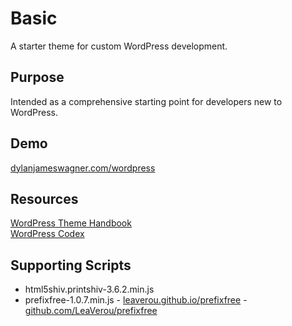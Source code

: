 # Basic
A starter theme for custom WordPress development.

## Purpose

Intended as a comprehensive starting point for developers new to WordPress.

## Demo
<!--[dylanjameswagner.com/wordpress](http://dylanjameswagner.com/wordpress/)-->
<a target="_blank" href="http://dylanjameswagner.com/wordpress/">dylanjameswagner.com/wordpress</a>

## Resources

<a target="_blank" href="https://developer.wordpress.org/themes/basics/template-hierarchy/">WordPress Theme Handbook</a><br/>
<a target="_blank" href="https://codex.wordpress.org/">WordPress Codex</a>

## Supporting Scripts
- html5shiv.printshiv-3.6.2.min.js
- prefixfree-1.0.7.min.js - [leaverou.github.io/prefixfree](https://leaverou.github.io/prefixfree/) - [github.com/LeaVerou/prefixfree](https://github.com/LeaVerou/prefixfree)
